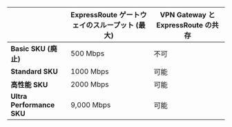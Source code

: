 |  | **ExpressRoute ゲートウェイのスループット (最大)** | **VPN Gateway と ExpressRoute の共存** |
| --- | --- | --- |
| **Basic SKU (廃止)** |500 Mbps |不可 |
| **Standard SKU** |1000 Mbps |可能  |
| **高性能 SKU** |2000 Mbps |可能 |
| **Ultra Performance SKU** |9,000 Mbps |可能 |

